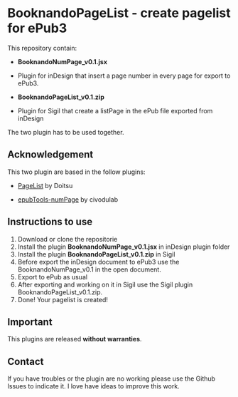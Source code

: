 # BooknandoPageList - create pagelist for ePub3

This repository contain:

- **BooknandoNumPage_v0.1.jsx**
- Plugin for inDesign that insert a page number in every page for export to ePub3.

- **BooknandoPageList_v0.1.zip**
- Plugin for Sigil that create a listPage in the ePub file exported from inDesign

The two plugin has to be used together.

## Acknowledgement

This two plugin are based in the follow plugins:
- [PageList](https://www.mobileread.com/forums/showthread.php?t=265237) by Doitsu

- [epubTools-numPage](https://github.com/civodulab/epubTools-numPage) by civodulab

## Instructions to use
1. Download or clone the repositorie
2. Install the plugin **BooknandoNumPage_v0.1.jsx** in inDesign plugin folder
3. Install the plugin **BooknandoPageList_v0.1.zip** in Sigil
4. Before export the inDesign document to ePub3 use the BooknandoNumPage_v0.1 in the open document.
5. Export to ePub as usual
6. After exporting and working on it in Sigil use the Sigil plugin BooknandoPageList_v0.1.zip.
7. Done! Your pagelist is created!

## Important
This plugins are released **without warranties**. 

## Contact
If you have troubles or the plugin are no working please use the Github Issues to indicate it.
I love have ideas to improve this work.




